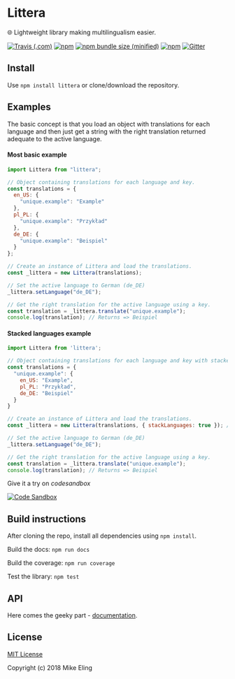 # Littera

🌐 Lightweight library making multilingualism easier.

[![Travis (.com)](https://img.shields.io/travis/com/DRFR0ST/littera.svg?style=for-the-badge)](https://travis-ci.com/DRFR0ST/littera)
[![npm](https://img.shields.io/npm/v/littera.svg?style=for-the-badge)](https://www.npmjs.com/package/littera)
[![npm bundle size (minified)](https://img.shields.io/bundlephobia/min/react.svg?style=for-the-badge)](https://www.npmjs.com/package/littera)
[![npm](https://img.shields.io/npm/dt/littera.svg?style=for-the-badge)](https://www.npmjs.com/package/littera)
[![Gitter](https://img.shields.io/gitter/room/nwjs/nw.js.svg?style=for-the-badge)](https://gitter.im/littera-dev/)


## Install

Use `npm install littera` or clone/download the repository.

## Examples

The basic concept is that you load an object with translations for each language and then just get a string with the right translation returned adequate to the active language.

#### Most basic example

```javascript
import Littera from "littera";

// Object containing translations for each language and key.
const translations = {
  en_US: {
    "unique.example": "Example"
  },
  pl_PL: {
    "unique.example": "Przykład"
  },
  de_DE: {
    "unique.example": "Beispiel"
  }
};

// Create an instance of Littera and load the translations.
const _littera = new Littera(translations);

// Set the active language to German (de_DE)
_littera.setLanguage("de_DE");

// Get the right translation for the active language using a key.
const translation = _littera.translate("unique.example");
console.log(translation); // Returns => Beispiel
```

#### Stacked languages example

```javascript
import Littera from 'littera';

// Object containing translations for each language and key with stacked languages.
const translations = {
  "unique.example": {
    en_US: "Example",
    pl_PL: "Przykład",
    de_DE: "Beispiel"
  }
}

// Create an instance of Littera and load the translations.
const _littera = new Littera(translations, { stackLanguages: true }); // !** { stackLanguages: true } **!

// Set the active language to German (de_DE)
_littera.setLanguage("de_DE");

// Get the right translation for the active language using a key.
const translation = _littera.translate("unique.example");
console.log(translation); // Returns => Beispiel
```

Give it a try on _codesandbox_

[![Code Sandbox](https://codesandbox.io/static/img/play-codesandbox.svg)](https://codesandbox.io/s/n5wlmrwwm4)

## Build instructions

After cloning the repo, install all dependencies using `npm install`.

Build the docs:
`npm run docs`

Build the coverage:
`npm run coverage`

Test the library:
`npm test`

## API

Here comes the geeky part - [documentation](https://drfr0st.github.io/littera/).

## License

[MIT License](https://github.com/DRFR0ST/littera/blob/master/LICENSE)

Copyright (c) 2018 Mike Eling
